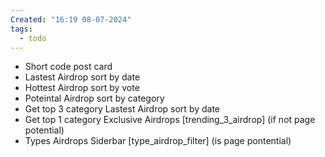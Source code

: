```yaml
---
Created: "16:19 08-07-2024"
tags:
  - todo
---
```

- Short code post card
- Lastest Airdrop sort by date
- Hottest Airdrop sort by vote
- Poteintal Airdrop sort by category
- Get top 3 category Lastest Airdrop sort by date
- Get top 1 category Exclusive Airdrops [trending_3_airdrop] (if not page potential)
- Types Airdrops Siderbar [type_airdrop_filter] (is page pontential)